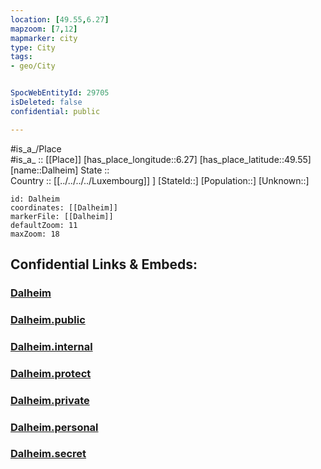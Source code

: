```yaml
---
location: [49.55,6.27] 
mapzoom: [7,12] 
mapmarker: city 
type: City
tags:
- geo/City


SpocWebEntityId: 29705
isDeleted: false
confidential: public

---
```

#is_a_/Place  
#is_a_ :: [[Place]] 
[has_place_longitude::6.27] 
[has_place_latitude::49.55] 
[name::Dalheim] 
State ::  
Country :: [[../../../../Luxembourg]] ] 
[StateId::] 
[Population::] 
[Unknown::] 


```leaflet
id: Dalheim
coordinates: [[Dalheim]] 
markerFile: [[Dalheim]] 
defaultZoom: 11 
maxZoom: 18
```


## Confidential Links & Embeds: 

### [Dalheim](/_Standards/Earth/Continent/Europe/Europe~West/Luxembourg/Districts~Luxembourg/Grevenmacher/City/Dalheim.md) 

### [Dalheim.public](/_public/Earth/Continent/Europe/Europe~West/Luxembourg/Districts~Luxembourg/Grevenmacher/City/Dalheim.public.md) 

### [Dalheim.internal](/_internal/Earth/Continent/Europe/Europe~West/Luxembourg/Districts~Luxembourg/Grevenmacher/City/Dalheim.internal.md) 

### [Dalheim.protect](/_protect/Earth/Continent/Europe/Europe~West/Luxembourg/Districts~Luxembourg/Grevenmacher/City/Dalheim.protect.md) 

### [Dalheim.private](/_private/Earth/Continent/Europe/Europe~West/Luxembourg/Districts~Luxembourg/Grevenmacher/City/Dalheim.private.md) 

### [Dalheim.personal](/_personal/Earth/Continent/Europe/Europe~West/Luxembourg/Districts~Luxembourg/Grevenmacher/City/Dalheim.personal.md) 

### [Dalheim.secret](/_secret/Earth/Continent/Europe/Europe~West/Luxembourg/Districts~Luxembourg/Grevenmacher/City/Dalheim.secret.md)

